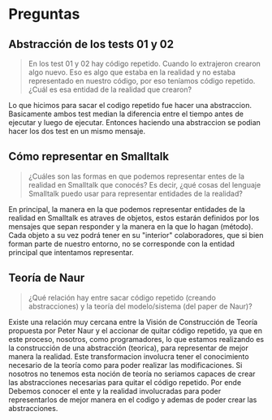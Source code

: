 # Preguntas

## Abstracción de los tests 01 y 02 

> En los test 01 y 02 hay código repetido. Cuando lo extrajeron crearon algo nuevo. Eso es algo que estaba en la realidad y no estaba representado en nuestro código, por eso teníamos código repetido. ¿Cuál es esa entidad de la realidad que crearon?

Lo que hicimos para sacar el codigo repetido fue hacer una abstraccion. Basicamente ambos test median la diferencia entre el tiempo antes de ejecutar y luego de ejecutar. Entonces haciendo una abstraccion se podian hacer los dos test en un mismo mensaje.  

## Cómo representar en Smalltalk

> ¿Cuáles son las formas en que podemos representar entes de la realidad en Smalltalk que conocés? Es decir, ¿qué cosas del lenguaje Smalltalk puedo usar para representar entidades de la realidad?

En principal, la manera en la que podemos representar entidades de la realidad en Smalltalk es atraves de objetos, estos estarán definidos por los mensajes que sepan responder y la manera en la que lo hagan (método). Cada objeto a su vez podrá tener en su "interior" colaboradores, que si bien forman parte de nuestro entorno, no se corresponde con la entidad principal que intentamos representar. 

## Teoría de Naur

> ¿Qué relación hay entre sacar código repetido (creando abstracciones) y la teoría del modelo/sistema (del paper de Naur)?

Existe una relación muy cercana entre la Visión de Construcción de Teoría propuesta por Peter Naur y el accionar de quitar código repetido, ya que en este proceso, nosotros, como programadores, lo que estamos realizando es la construcción de una abstracción (teorica), para representar de mejor manera la realidad. Este transformacion involucra tener el conocimiento necesario de la teoría como para poder realizar las modificaciones. Si nosotros no tenemos esta noción de teoría no seriamos capaces de crear las abstracciones necesarias para quitar el código repetido. Por ende Debemos conocer el ente y la realidad involucradas para poder representarlos de mejor manera en el codigo y ademas de poder crear las abstracciones.  
